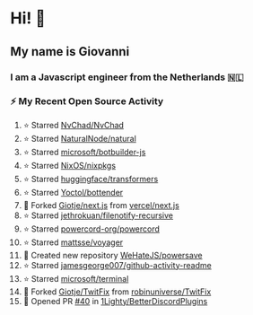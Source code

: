 # Hi! 👋
## My name is Giovanni
### I am a Javascript engineer from the Netherlands 🇳🇱

### :zap: My Recent Open Source Activity
<!--RECENT_ACTIVITY:start-->
1. ⭐ Starred [NvChad/NvChad](https://github.com/NvChad/NvChad)
2. ⭐ Starred [NaturalNode/natural](https://github.com/NaturalNode/natural)
3. ⭐ Starred [microsoft/botbuilder-js](https://github.com/microsoft/botbuilder-js)
4. ⭐ Starred [NixOS/nixpkgs](https://github.com/NixOS/nixpkgs)
5. ⭐ Starred [huggingface/transformers](https://github.com/huggingface/transformers)
6. ⭐ Starred [Yoctol/bottender](https://github.com/Yoctol/bottender)
7. 🔱 Forked [Giotje/next.js](https://github.com/Giotje/next.js) from [vercel/next.js](https://github.com/vercel/next.js)
8. ⭐ Starred [jethrokuan/filenotify-recursive](https://github.com/jethrokuan/filenotify-recursive)
9. ⭐ Starred [powercord-org/powercord](https://github.com/powercord-org/powercord)
10. ⭐ Starred [mattsse/voyager](https://github.com/mattsse/voyager)
11. 📔 Created new repository [WeHateJS/powersave](https://github.com/WeHateJS/powersave)
12. ⭐ Starred [jamesgeorge007/github-activity-readme](https://github.com/jamesgeorge007/github-activity-readme)
13. ⭐ Starred [microsoft/terminal](https://github.com/microsoft/terminal)
14. 🔱 Forked [Giotje/TwitFix](https://github.com/Giotje/TwitFix) from [robinuniverse/TwitFix](https://github.com/robinuniverse/TwitFix)
15. 💪 Opened PR [#40](https://github.com/1Lighty/BetterDiscordPlugins/pull/40) in [1Lighty/BetterDiscordPlugins](https://github.com/1Lighty/BetterDiscordPlugins)
<!--RECENT_ACTIVITY:end-->
